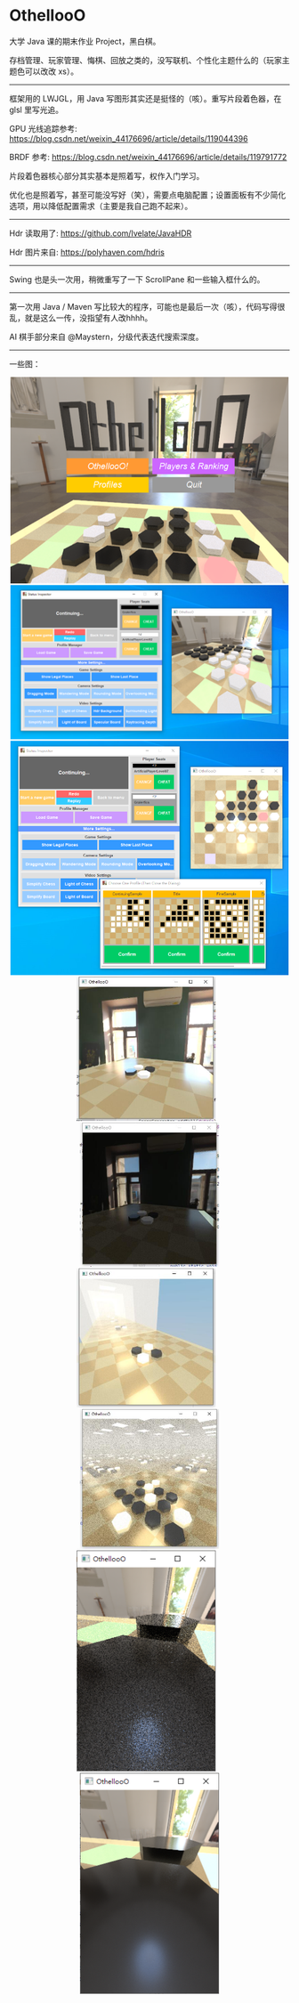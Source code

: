 # OthellooO
大学 Java 课的期末作业 Project，黑白棋。

存档管理、玩家管理、悔棋、回放之类的，没写联机、个性化主题什么的（玩家主题色可以改改 xs）。

---

框架用的 LWJGL，用 Java 写图形其实还是挺怪的（咳）。重写片段着色器，在 glsl 里写光追。

GPU 光线追踪参考: https://blog.csdn.net/weixin_44176696/article/details/119044396

BRDF 参考: https://blog.csdn.net/weixin_44176696/article/details/119791772

片段着色器核心部分其实基本是照着写，权作入门学习。

优化也是照着写，甚至可能没写好（笑），需要点电脑配置；设置面板有不少简化选项，用以降低配置需求（主要是我自己跑不起来）。

---

Hdr 读取用了: https://github.com/Ivelate/JavaHDR

Hdr 图片来自: https://polyhaven.com/hdris

---

Swing 也是头一次用，稍微重写了一下 ScrollPane 和一些输入框什么的。

---

第一次用 Java / Maven 写比较大的程序，可能也是最后一次（咳），代码写得很乱，就是这么一传，没指望有人改hhhh。

AI 棋手部分来自 @Maystern，分级代表迭代搜索深度。

---

一些图：

<div align="center"><img src="display/menu.png" width="500"></div>

<div align="center"><img src="display/20211227 1.png" width="500"></div>

<div align="center"><img src="display/20211227 2.png" width="500"></div>

<div align="center"><img src="display/20211208 Test hdr 1.jpg" width="250">&nbsp &nbsp<img src="display/20211208 Test hdr 2.jpg" width="250"></div>

<div align="center"><img src="display/20211114 Test Mirrors.jpg" width="250">&nbsp &nbsp<img src="display/20211115 Test MirrorBoxx.jpg" width="250"></div>

<div align="center"><img src="display/frame 1.png" width="250">&nbsp &nbsp<img src="display/frame 2.png" width="250"></div>
